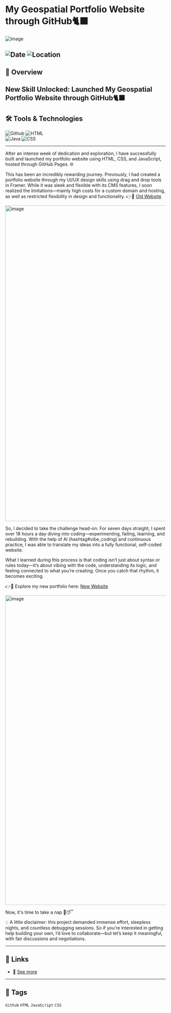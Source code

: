 # My Geospatial Portfolio Website through GitHub🐈‍⬛

![Image](https://media.licdn.com/dms/image/v2/D4E22AQE-hp_qFOBeag/feedshare-shrink_800/B4EZkQE7m2GUAk-/0/1756911377725?e=1759968000&v=beta&t=63m2ddP0RgHVLDuOK4k4QpHm4ozpwniVYceDn43X1RQ)  

![Date](https://img.shields.io/badge/28/08/2025-04/09/2025-blue) 
![Location](https://img.shields.io/badge/Location-Rajshahi-green) 
---

## 📝 Overview
New Skill Unlocked: Launched My Geospatial Portfolio Website through GitHub🐈‍⬛
---

## 🛠️ Tools & Technologies
![Github](https://img.shields.io/badge/Github-blue)
![HTML](https://img.shields.io/badge/HTML-red)  
![Java](https://img.shields.io/badge/JavaScript-green) 
![CSS](https://img.shields.io/badge/CSS-orange)  

---

After an intense week of dedication and exploration, I have successfully built and launched my portfolio website using HTML, CSS, and JavaScript, hosted through GitHub Pages. 🌐

This has been an incredibly rewarding journey. Previously, I had created a portfolio website through my UI/UX design skills using drag and drop tools in Framer. While it was sleek and flexible with its CMS features, I soon realized the limitations—mainly high costs for a custom domain and hosting, as well as restricted flexibility in design and functionality. 
👉🔗 [Old Website](https://imtiajiqbalmahfuj.framer.website/) 

<img width="1919" height="992" alt="image" src="https://github.com/user-attachments/assets/e62ea6e6-8e03-4237-87f1-f0a41d6c5718" />

So, I decided to take the challenge head-on. For seven days straight, I spent over 18 hours a day diving into coding—experimenting, failing, learning, and rebuilding. With the help of AI (hashtag#vibe_coding) and continuous practice, I was able to translate my ideas into a fully functional, self-coded website.

What I learned during this process is that coding isn’t just about syntax or rules today—it’s about vibing with the code, understanding its logic, and feeling connected to what you’re creating. Once you catch that rhythm, it becomes exciting.

👉🔗 Explore my new portfolio here: [New Website](https://imtiajiqbalmahfuj.github.io/)

<img width="1891" height="973" alt="image" src="https://github.com/user-attachments/assets/157d5e48-16b6-4983-9acd-221895d56d3d" />


Now, it's time to take a nap 🫩😴  

💡 A little disclaimer: this project demanded immense effort, sleepless nights, and countless debugging sessions. So if you’re interested in getting help building your own, I’d love to collaborate—but let’s keep it meaningful, with fair discussions and negotiations.

---

## 📎 Links
- 🔗 [See more](https://www.linkedin.com/posts/imtiajiqbalmahfuj_vibeabrcoding-activity-7369020427072860162-ZTyX?utm_source=share&utm_medium=member_desktop&rcm=ACoAAETCC3UBjMNBwycvXEm57I2FBEXCxvdKcM0)  

---

## 🔖 Tags
`Github` `HTML` `JavaScript` `CSS` 

